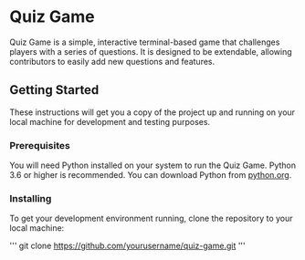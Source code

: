 # Quiz Game

Quiz Game is a simple, interactive terminal-based game that challenges players with a series of questions. It is designed to be extendable, allowing contributors to easily add new questions and features.

## Getting Started

These instructions will get you a copy of the project up and running on your local machine for development and testing purposes.

### Prerequisites

You will need Python installed on your system to run the Quiz Game. Python 3.6 or higher is recommended. You can download Python from [python.org](https://www.python.org/downloads/).

### Installing

To get your development environment running, clone the repository to your local machine:

'''
git clone https://github.com/yourusername/quiz-game.git
'''
